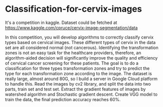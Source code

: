 # Classification-for-cervix-images
It's a competition in kaggle. Dataset could be fetched at https://www.kaggle.com/cpruce/cervix-image-segmentation/data 

In this competition, you will develop algorithms to correctly classify cervix types based on cervical images.  These different types of cervix in the data set are all considered normal (not cancerous). Identifying the transformation zones is not an easy task for the healthcare providers, therefore, an algorithm-aided decision will significantly improve the quality and efficiency of cervical cancer screening for these patients.  The goal is to do a classification for three types transformation zones and try to predict the type for each transformation zone according to the image. The dataset is really large, almost around 80G, so I build a server in Google Cloud platform to handle this. Read the images by cv2 library, and split the data into two parts, train set and test set. Extract the gradient features of images by watershed algorithm and Stochastic gradient descent. Create VGG model to train the data, the final prediction accuracy reaches 60%. 
